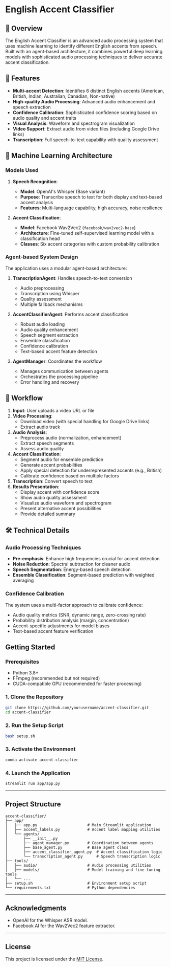 # English Accent Classifier

## 📌 Overview

The English Accent Classifier is an advanced audio processing system that uses machine learning to identify different English accents from speech. Built with an agent-based architecture, it combines powerful deep learning models with sophisticated audio processing techniques to deliver accurate accent classification.

## 🌟 Features

- **Multi-accent Detection**: Identifies 6 distinct English accents (American, British, Indian, Australian, Canadian, Non-native)
- **High-quality Audio Processing**: Advanced audio enhancement and speech extraction
- **Confidence Calibration**: Sophisticated confidence scoring based on audio quality and accent traits
- **Visual Analysis**: Waveform and spectrogram visualization
- **Video Support**: Extract audio from video files (including Google Drive links)
- **Transcription**: Full speech-to-text capability with quality assessment

## 🧠 Machine Learning Architecture

### Models Used

1. **Speech Recognition**:
   - **Model**: OpenAI's Whisper (Base variant)
   - **Purpose**: Transcribe speech to text for both display and text-based accent analysis
   - **Features**: Multi-language capability, high accuracy, noise resilience

2. **Accent Classification**:
   - **Model**: Facebook Wav2Vec2 (`facebook/wav2vec2-base`)
   - **Architecture**: Fine-tuned self-supervised learning model with a classification head
   - **Classes**: Six accent categories with custom probability calibration

### Agent-based System Design

The application uses a modular agent-based architecture:

1. **TranscriptionAgent**: Handles speech-to-text conversion
   - Audio preprocessing
   - Transcription using Whisper
   - Quality assessment
   - Multiple fallback mechanisms

2. **AccentClassifierAgent**: Performs accent classification
   - Robust audio loading
   - Audio quality enhancement
   - Speech segment extraction
   - Ensemble classification
   - Confidence calibration
   - Text-based accent feature detection

3. **AgentManager**: Coordinates the workflow
   - Manages communication between agents
   - Orchestrates the processing pipeline
   - Error handling and recovery

## 🔄 Workflow

1. **Input**: User uploads a video URL or file
2. **Video Processing**:
   - Download video (with special handling for Google Drive links)
   - Extract audio track
3. **Audio Analysis**:
   - Preprocess audio (normalization, enhancement)
   - Extract speech segments
   - Assess audio quality
4. **Accent Classification**:
   - Segment audio for ensemble prediction
   - Generate accent probabilities
   - Apply special detection for underrepresented accents (e.g., British)
   - Calibrate confidence based on multiple factors
5. **Transcription**: Convert speech to text
6. **Results Presentation**:
   - Display accent with confidence score
   - Show audio quality assessment
   - Visualize audio waveform and spectrogram
   - Present alternative accent possibilities
   - Provide detailed summary

## 🛠️ Technical Details

### Audio Processing Techniques

- **Pre-emphasis**: Enhance high frequencies crucial for accent detection
- **Noise Reduction**: Spectral subtraction for cleaner audio
- **Speech Segmentation**: Energy-based speech detection
- **Ensemble Classification**: Segment-based prediction with weighted averaging

### Confidence Calibration

The system uses a multi-factor approach to calibrate confidence:
- Audio quality metrics (SNR, dynamic range, zero-crossing rate)
- Probability distribution analysis (margin, concentration)
- Accent-specific adjustments for model biases
- Text-based accent feature verification

## Getting Started

### Prerequisites

- Python 3.8+
- FFmpeg (recommended but not required)
- CUDA-compatible GPU (recommended for faster processing)

### 1. Clone the Repository
```bash
git clone https://github.com/yourusername/accent-classifier.git
cd accent-classifier
```

### 2. Run the Setup Script
```bash
bash setup.sh
```

### 3. Activate the Environment
```bash
conda activate accent-classifier
```

### 4. Launch the Application
```bash
streamlit run app/app.py
```

---

## Project Structure

```
accent-classifier/
├── app/                      
│   ├── app.py                      # Main Streamlit application
│   ├── accent_labels.py            # Accent label mapping utilities
│   └── agents/                     
│       ├── __init__.py            
│       ├── agent_manager.py        # Coordination between agents
│       ├── base_agent.py           # Base agent class
│       ├── accent_classifier_agent.py  # Accent classification logic
│       └── transcription_agent.py      # Speech transcription logic
├── tools/                    
│   ├── audio/                      # Audio processing utilities
│   ├── models/                     # Model training and fine-tuning tools
│   └── ...
├── setup.sh                        # Environment setup script
└── requirements.txt                # Python dependencies
```

---

## Acknowledgments

- OpenAI for the Whisper ASR model.
- Facebook AI for the Wav2Vec2 feature extractor.

---

## License

This project is licensed under the [MIT License](LICENSE).
